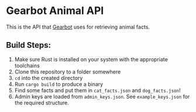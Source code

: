 # Gearbot Animal API

This is the API that [Gearbot](https://github.com/AEnterprise/Gearbot) uses for retrieving animal facts.

## Build Steps:
1. Make sure Rust is installed on your system with the appropriate toolchains
2. Clone this repository to a folder somewhere
3. `cd` into the created directory
4. Run `cargo build` to produce a binary 
5. Find some facts and put them in `cat_facts.json` and `dog_facts.json`!
6. Admin keys are loaded from `admin_keys.json`. See `example_keys.json` for the required structure.
